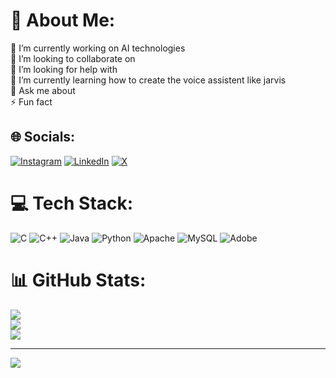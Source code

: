 # 💫 About Me:
🔭 I’m currently working on  AI technologies<br>👯 I’m looking to collaborate on  <br>🤝 I’m looking for help with <br>🌱 I’m currently learning  how to create the voice assistent like jarvis<br>💬 Ask me about<br>⚡ Fun fact


## 🌐 Socials:
[![Instagram](https://img.shields.io/badge/Instagram-%23E4405F.svg?logo=Instagram&logoColor=white)](https://instagram.com/karthik490__20) [![LinkedIn](https://img.shields.io/badge/LinkedIn-%230077B5.svg?logo=linkedin&logoColor=white)](https://www.linkedin.com/in/karthik-nayak-b90105306) [![X](https://img.shields.io/badge/X-black.svg?logo=X&logoColor=white)](https://x.com/karthiknayak26) 

# 💻 Tech Stack:
![C](https://img.shields.io/badge/c-%2300599C.svg?style=for-the-badge&logo=c&logoColor=white) ![C++](https://img.shields.io/badge/c++-%2300599C.svg?style=for-the-badge&logo=c%2B%2B&logoColor=white) ![Java](https://img.shields.io/badge/java-%23ED8B00.svg?style=for-the-badge&logo=openjdk&logoColor=white) ![Python](https://img.shields.io/badge/python-3670A0?style=for-the-badge&logo=python&logoColor=ffdd54) ![Apache](https://img.shields.io/badge/apache-%23D42029.svg?style=for-the-badge&logo=apache&logoColor=white) ![MySQL](https://img.shields.io/badge/mysql-%2300000f.svg?style=for-the-badge&logo=mysql&logoColor=white) ![Adobe](https://img.shields.io/badge/adobe-%23FF0000.svg?style=for-the-badge&logo=adobe&logoColor=white)
# 📊 GitHub Stats:
![](https://github-readme-stats.vercel.app/api?username=Karthiknayak26&theme=radical&hide_border=false&include_all_commits=true&count_private=true)<br/>
![](https://github-readme-streak-stats.herokuapp.com/?user=Karthiknayak26&theme=radical&hide_border=false)<br/>
![](https://github-readme-stats.vercel.app/api/top-langs/?username=Karthiknayak26&theme=radical&hide_border=false&include_all_commits=true&count_private=true&layout=compact)

---
[![](https://visitcount.itsvg.in/api?id=Karthiknayak26&icon=0&color=0)](https://visitcount.itsvg.in)

<!-- Proudly created with GPRM ( https://gprm.itsvg.in ) -->
